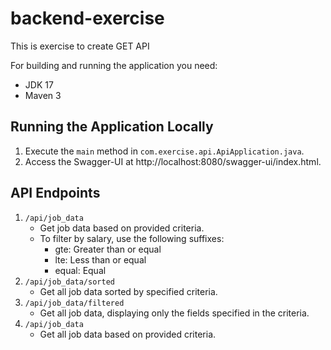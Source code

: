 # backend-exercise
This is exercise to create GET API

For building and running the application you need:
- JDK 17
- Maven 3

## Running the Application Locally
1. Execute the `main` method in `com.exercise.api.ApiApplication.java`.
2. Access the Swagger-UI at http://localhost:8080/swagger-ui/index.html.

## API Endpoints
1. `/api/job_data`
   - Get job data based on provided criteria. 
   - To filter by salary, use the following suffixes:
      - gte: Greater than or equal 
      - lte: Less than or equal 
      - equal: Equal
2. `/api/job_data/sorted`
   - Get all job data sorted by specified criteria.
3. `/api/job_data/filtered`
   - Get all job data, displaying only the fields specified in the criteria.
4. `/api/job_data`
   - Get all job data based on provided criteria.
